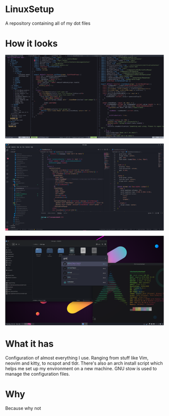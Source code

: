 # LinuxSetup

A repository containing all of my dot files

# How it looks

![](images/nvim.png)

![](images/code.png)

![](images/desktop.png)

# What it has

Configuration of almost everything I use. Ranging from stuff like Vim, neovim and kitty, to ncspot and tldr. There's also an arch install script which helps me set up my environment on a new machine. GNU stow is used to manage the configuration files.

# Why

Because why not
